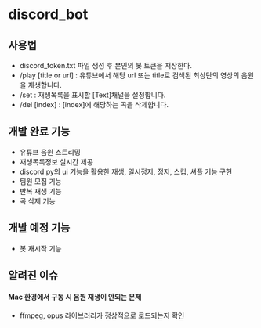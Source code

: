 # discord_bot


## 사용법
- discord_token.txt 파일 생성 후 본인의 봇 토큰을 저장한다.
- /play [title or url] : 유튜브에서 해당 url 또는 title로 검색된 최상단의 영상의 음원을 재생합니다.
- /set : 재생목록을 표시할 [Text]채널을 설정합니다.
- /del [index] : [index]에 해당하는 곡을 삭제합니다.

## 개발 완료 기능
- 유튜브 음원 스트리밍
- 재생목록정보 실시간 제공
- discord.py의 ui 기능을 활용한 재생, 일시정지, 정지, 스킵, 셔플 기능 구현
- 팀원 모집 기능
- 반복 재생 기능
- 곡 삭제 기능

## 개발 예정 기능
- 봇 재시작 기능

## 알려진 이슈
#### Mac 환경에서 구동 시 음원 재생이 안되는 문제
- ffmpeg, opus 라이브러리가 정상적으로 로드되는지 확인
